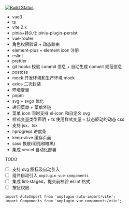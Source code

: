 [![Build Status](https://app.travis-ci.com/Cmingqiu/vue3-vite-ts.svg?branch=master)](https://app.travis-ci.com/Cmingqiu/vue3-vite-ts)

- vue3
- ts
- vite 2.x
- pinia+持久化 pinia-plugin-persist
- vue-router
- 角色权限验证 + 动态路由
- element-plus + element icon 注册
- eslint
- prettier
- git hooks 校验 commit 信息 + 自动生成 commit 规范信息
- postcss
- mock:开发环境和生产环境 mock
- axios 二次封装
- 环境变量
- pnpm
- svg + svgo 优化
- 递归菜单 + 菜单外链
- 菜单 icon 同时支持 el-icon 和自定义 svg
- 样式变量类型声明 + ts 使用样式变量 + 状态驱动的动态 css
- 支持 jsx、tsx
- nprogress 进度条
- keep-alive 缓存页面
- sass 换肤(明亮和暗黑)
- 集成 vercel 自动化部署

TODO

- [ ] 支持 svg 图标及自动引入
- [ ] 组件自动引入 `unplugin-vue-components`
- [ ] 集成 lint-staged，提交前校验 eslint 格式
- [ ] 按钮权限

```
import AutoImport from 'unplugin-auto-import/vite';
import Components from 'unplugin-vue-components/vite';
```
